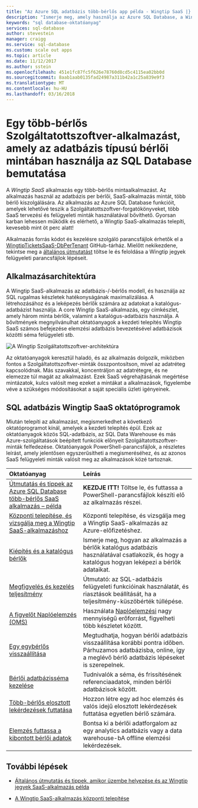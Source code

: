 ```yaml
---
title: "Az Azure SQL adatbázis több-bérlős app példa - Wingtip SaaS |} Microsoft Docs"
description: "Ismerje meg, amely használja az Azure SQL Database, a Wingtip SaaS példa több-bérlős mintaalkalmazás használatával"
keywords: "sql database-oktatóanyag"
services: sql-database
author: stevestein
manager: craigg
ms.service: sql-database
ms.custom: scale out apps
ms.topic: article
ms.date: 11/12/2017
ms.author: sstein
ms.openlocfilehash: 451e1fc87fc5f626e78760d8cd5c4115ea02bb0d
ms.sourcegitcommit: 8aab1aab0135fad24987a311b42a1c25a839e9f3
ms.translationtype: MT
ms.contentlocale: hu-HU
ms.lasthandoff: 03/16/2018
---
```

# <a name="introduction-to-a-multi-tenant-saas-app-that-uses-the-database-per-tenant-pattern-with-sql-database"></a>Egy több-bérlős Szolgáltatottszoftver-alkalmazást, amely az adatbázis típusú bérlői mintában használja az SQL Database bemutatása

A *Wingtip SaaS* alkalmazás egy több-bérlős mintaalkalmazást. Az alkalmazás használ az adatbázis per bérlői, SaaS-alkalmazás mintát, több bérlő kiszolgálására. Az alkalmazás az Azure SQL Database funkcióit, amelyek lehetővé teszik a Szolgáltatottszoftver-forgatókönyveket, több SaaS tervezési és felügyeleti minták használatával bővíthető. Gyorsan karban lehessen működik és elérhető, a Wingtip SaaS-alkalmazás telepíti, kevesebb mint öt perc alatt!

Alkalmazás forrás kódot és kezelésre szolgáló parancsfájlok érhetők el a [WingtipTicketsSaaS-DbPerTenant](https://github.com/Microsoft/WingtipTicketsSaaS-DbPerTenant) GitHub-tárház. Mielőtt nekikezdene, tekintse meg a [általános útmutatást](saas-tenancy-wingtip-app-guidance-tips.md) töltse le és feloldása a Wingtip jegyek felügyeleti parancsfájlok lépéseit.

## <a name="application-architecture"></a>Alkalmazásarchitektúra

A Wingtip SaaS-alkalmazás az adatbázis-/-bérlős modell, és használja az SQL rugalmas készletek hatékonyságának maximalizálása. A létrehozásához és a leképezés bérlők számára az adatokat a katalógus-adatbázist használja. A core Wingtip SaaS-alkalmazás, egy címkészlet, amely három minta bérlők, valamint a katalógus-adatbázis használja. A bővítmények megnyilvánulhat oktatóanyagok a kezdeti telepítés Wingtip SaaS számos befejezése elemzési adatbázis bevezetésével adatbázisok közötti séma felügyeleti stb.


![A Wingtip Szolgáltatottszoftver-architektúra](media/saas-dbpertenant-wingtip-app-overview/app-architecture.png)


Az oktatóanyagok keresztül haladó, és az alkalmazás dolgozik, miközben fontos a Szolgáltatottszoftver-minták összpontosítson, mivel az adatréteg kapcsolódnak. Más szavakkal, koncentráljon az adatrétegre, és ne elemezze túl magát az alkalmazást. Ezek SaaS végrehajtásának megértése mintázatok, kulcs valósít meg ezeket a mintákat a alkalmazások, figyelembe véve a szükséges módosításokat a saját speciális üzleti igényeinek.

## <a name="sql-database-wingtip-saas-tutorials"></a>SQL adatbázis Wingtip SaaS oktatóprogramok

Miután telepíti az alkalmazást, megismerkedhet a következő oktatóprogramot kínál, amelyek a kezdeti telepítés épül. Ezek az oktatóanyagok közös SQL-adatbázis, az SQL Data Warehouse és más Azure-szolgáltatások beépített funkciók előnyeit Szolgáltatottszoftver-minták felfedezése. Oktatóanyagok PowerShell-parancsfájlok, a részletes leírást, amely jelentősen egyszerűsítheti a megismeréséhez, és az azonos SaaS felügyeleti minták valósít meg az alkalmazások közé tartoznak.


| Oktatóanyag | Leírás |
|:--|:--|
| [Útmutatás és tippek az Azure SQL Database több-bérlős SaaS alkalmazás – példa](saas-tenancy-wingtip-app-guidance-tips.md) | **KEZDJE ITT!** Töltse le, és futtassa a PowerShell-parancsfájlok készíti elő az alkalmazás részei. |
|[Központi telepítése, és vizsgálja meg a Wingtip SaaS-alkalmazáshoz](saas-dbpertenant-get-started-deploy.md)|  Központi telepítése, és vizsgálja meg a Wingtip SaaS-alkalmazás az Azure-előfizetéshez. |
|[Kiépítés és a katalógus bérlők](saas-dbpertenant-provision-and-catalog.md)| Ismerje meg, hogyan az alkalmazás a bérlők katalógus adatbázis használatával csatlakozik, és hogy a katalógus hogyan leképezi a bérlők adataikat. |
|[Megfigyelés és kezelés teljesítmény](saas-dbpertenant-performance-monitoring.md)| Útmutató: az SQL-adatbázis felügyeleti funkcióinak használatát, és riasztások beállítását, ha a teljesítmény-küszöbérték túllépése. |
|[A figyelőt Naplóelemzés (OMS)](saas-dbpertenant-log-analytics.md) | Használata [Naplóelemzési](../log-analytics/log-analytics-overview.md) nagy mennyiségű erőforrást, figyelheti több készletet között. |
|[Egy egybérlős visszaállítása](saas-dbpertenant-restore-single-tenant.md)| Megtudhatja, hogyan bérlői adatbázis visszaállítása korábbi pontra időben. Párhuzamos adatbázisba, online, így a meglévő bérlő adatbázis lépéseket is szerepelnek. |
|[Bérlői adatbázisséma kezelése](saas-tenancy-schema-management.md)| Tudnivalók a séma, és frissítésének referenciaadatok, minden bérlői adatbázisok között. |
|[Több-bérlős elosztott lekérdezések futtatása](saas-tenancy-cross-tenant-reporting.md) | Hozzon létre egy ad hoc elemzés és valós idejű elosztott lekérdezések futtatása egyetlen bérlő számára.  |
|[Elemzés futtassa a kibontott bérlői adatok](saas-tenancy-tenant-analytics.md) | Bontsa ki a bérlői adatforgalom az egy analytics adatbázis vagy a data warehouse-bA offline elemzési lekérdezések. |


## <a name="next-steps"></a>További lépések

- [Általános útmutatás és tippek, amikor üzembe helyezése és az Wingtip jegyek SaaS-alkalmazás példa](saas-tenancy-wingtip-app-guidance-tips.md)

- [A Wingtip SaaS-alkalmazás központi telepítése](saas-dbpertenant-get-started-deploy.md)
